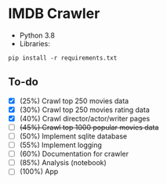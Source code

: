 # IMDB Crawler

- Python 3.8
- Libraries: 

```
pip install -r requirements.txt
```

## To-do

- [X] (25%) Crawl top 250 movies data
- [X] (30%) Crawl top 250 movies rating data
- [X] (40%) Crawl director/actor/writer pages
- [ ] ~~(45%) Crawl top 1000 popular movies data~~
- [ ] (50%) Implement sqlite database
- [ ] (55%) Implement logging
- [ ] (60%) Documentation for crawler
- [ ] (85%) Analysis (notebook)
- [ ] (100%) App